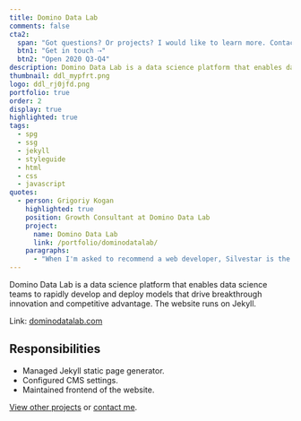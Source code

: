 ```yaml
---
title: Domino Data Lab
comments: false
cta2:
  span: "Got questions? Or projects? I would like to learn more. Contact me today!"
  btn1: "Get in touch ⇢"
  btn2: "Open 2020 Q3-Q4"
description: Domino Data Lab is a data science platform that enables data science teams to rapidly develop and deploy models that drive breakthrough innovation and competitive advantage.
thumbnail: ddl_mypfrt.png
logo: ddl_rj0jfd.png
portfolio: true
order: 2
display: true
highlighted: true
tags:
  - spg
  - ssg
  - jekyll
  - styleguide
  - html
  - css
  - javascript
quotes:
  - person: Grigoriy Kogan
    highlighted: true
    position: Growth Consultant at Domino Data Lab
    project:
      name: Domino Data Lab
      link: /portfolio/dominodatalab/
    paragraphs:
      - "When I'm asked to recommend a web developer, Silvestar is the first name that comes to mind. For good reason: He has demonstrated time and time again his ability to understand business requirements, come up with creative and effective solutions, perform the work to meet high standards, and communicate clearly all throughout."
---
```


Domino Data Lab is a data science platform that enables data science teams to rapidly develop and deploy models that drive breakthrough innovation and competitive advantage. The website runs on Jekyll.

Link: [dominodatalab.com](//www.dominodatalab.com)

## Responsibilities

- Managed Jekyll static page generator.
- Configured CMS settings.
- Maintained frontend of the website.

[View other projects](/portfolio/) or [contact me](/contact/).
